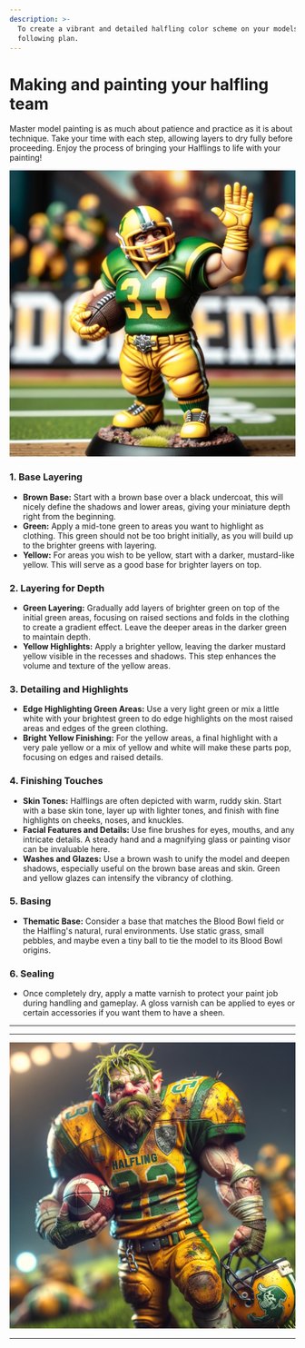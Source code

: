 ```yaml
---
description: >-
  To create a vibrant and detailed halfling color scheme on your models try the
  following plan.
---
```


# Making and painting your halfling team

Master model painting is as much about patience and practice as it is about technique. Take your time with each step, allowing layers to dry fully before proceeding. Enjoy the process of bringing your Halflings to life with your painting!

![halfling](../Images/BB0FAF03-2FAC-4732-BC66-F70138500D99.jpeg)

### 1. **Base Layering**

* **Brown Base:** Start with a brown base over a black undercoat, this will nicely define the shadows and lower areas, giving your miniature depth right from the beginning.
* **Green:** Apply a mid-tone green to areas you want to highlight as clothing. This green should not be too bright initially, as you will build up to the brighter greens with layering.
* **Yellow:** For areas you wish to be yellow, start with a darker, mustard-like yellow. This will serve as a good base for brighter layers on top.

### 2. **Layering for Depth**

* **Green Layering:** Gradually add layers of brighter green on top of the initial green areas, focusing on raised sections and folds in the clothing to create a gradient effect. Leave the deeper areas in the darker green to maintain depth.
* **Yellow Highlights:** Apply a brighter yellow, leaving the darker mustard yellow visible in the recesses and shadows. This step enhances the volume and texture of the yellow areas.

### 3. **Detailing and Highlights**

* **Edge Highlighting Green Areas:** Use a very light green or mix a little white with your brightest green to do edge highlights on the most raised areas and edges of the green clothing.
* **Bright Yellow Finishing:** For the yellow areas, a final highlight with a very pale yellow or a mix of yellow and white will make these parts pop, focusing on edges and raised details.

### 4. **Finishing Touches**

* **Skin Tones:** Halflings are often depicted with warm, ruddy skin. Start with a base skin tone, layer up with lighter tones, and finish with fine highlights on cheeks, noses, and knuckles.
* **Facial Features and Details:** Use fine brushes for eyes, mouths, and any intricate details. A steady hand and a magnifying glass or painting visor can be invaluable here.
* **Washes and Glazes:** Use a brown wash to unify the model and deepen shadows, especially useful on the brown base areas and skin. Green and yellow glazes can intensify the vibrancy of clothing.

### 5. **Basing**

* **Thematic Base:** Consider a base that matches the Blood Bowl field or the Halfling's natural, rural environments. Use static grass, small pebbles, and maybe even a tiny ball to tie the model to its Blood Bowl origins.

### 6. **Sealing**

* Once completely dry, apply a matte varnish to protect your paint job during handling and gameplay. A gloss varnish can be applied to eyes or certain accessories if you want them to have a sheen.

***

***

![halfling after game](../Images/6324BEFE-3202-4426-99D2-015EB5BC9160.webp)

***
